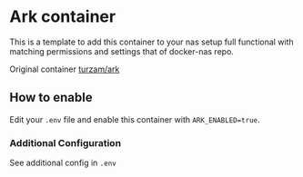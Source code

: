 # Ark container

This is a template to add this container to your nas setup full functional with matching permissions and settings that of docker-nas repo.

Original container [turzam/ark](https://hub.docker.com/r/turzam/ark)

## How to enable

Edit your `.env` file and enable this container with `ARK_ENABLED=true`. 

### Additional Configuration

See additional config in `.env`